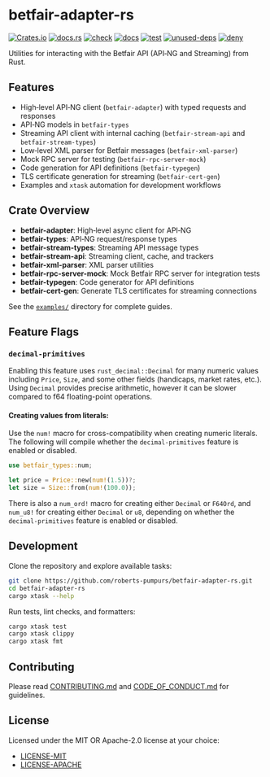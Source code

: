 # betfair-adapter-rs

[![Crates.io](https://img.shields.io/crates/v/betfair-adapter.svg)](https://crates.io/crates/betfair-adapter) [![docs.rs](https://docs.rs/betfair-adapter/badge.svg)](https://docs.rs/betfair-adapter)
[![check](https://github.com/roberts-pumpurs/betfair-adapter-rs/actions/workflows/check.yaml/badge.svg)](https://github.com/roberts-pumpurs/betfair-adapter-rs/actions/workflows/check.yaml) [![docs](https://github.com/roberts-pumpurs/betfair-adapter-rs/actions/workflows/doc.yaml/badge.svg)](https://github.com/roberts-pumpurs/betfair-adapter-rs/actions/workflows/doc.yaml) [![test](https://github.com/roberts-pumpurs/betfair-adapter-rs/actions/workflows/test.yaml/badge.svg)](https://github.com/roberts-pumpurs/betfair-adapter-rs/actions/workflows/test.yaml) [![unused-deps](https://github.com/roberts-pumpurs/betfair-adapter-rs/actions/workflows/unused-deps.yaml/badge.svg)](https://github.com/roberts-pumpurs/betfair-adapter-rs/actions/workflows/unused-deps.yaml) [![deny](https://github.com/roberts-pumpurs/betfair-adapter-rs/actions/workflows/deny.yaml/badge.svg)](https://github.com/roberts-pumpurs/betfair-adapter-rs/actions/workflows/deny.yaml)

Utilities for interacting with the Betfair API (API‑NG and Streaming) from Rust.

## Features

- High‑level API‑NG client (`betfair-adapter`) with typed requests and responses
- API‑NG models in `betfair-types`
- Streaming API client with internal caching (`betfair-stream-api` and `betfair-stream-types`)
- Low‑level XML parser for Betfair messages (`betfair-xml-parser`)
- Mock RPC server for testing (`betfair-rpc-server-mock`)
- Code generation for API definitions (`betfair-typegen`)
- TLS certificate generation for streaming (`betfair-cert-gen`)
- Examples and `xtask` automation for development workflows

## Crate Overview

- **betfair-adapter**: High‑level async client for API‑NG
- **betfair-types**: API‑NG request/response types
- **betfair-stream-types**: Streaming API message types
- **betfair-stream-api**: Streaming client, cache, and trackers
- **betfair-xml-parser**: XML parser utilities
- **betfair-rpc-server-mock**: Mock Betfair RPC server for integration tests
- **betfair-typegen**: Code generator for API definitions
- **betfair-cert-gen**: Generate TLS certificates for streaming connections

See the [`examples/`](./examples) directory for complete guides.

## Feature Flags

### `decimal-primitives`

Enabling this feature uses `rust_decimal::Decimal` for many numeric values including `Price`, `Size`, and some other
fields (handicaps, market rates, etc.).
Using `Decimal` provides precise arithmetic, however it can be slower compared to f64 floating-point operations.

#### Creating values from literals:

Use the `num!` macro for cross-compatibility when creating numeric literals. The following will compile
whether the `decimal-primitives` feature is enabled or disabled.

```rust
use betfair_types::num;

let price = Price::new(num!(1.5))?;
let size = Size::from(num!(100.0));
```

There is also a `num_ord!` macro for creating either `Decimal` or `F64Ord`, and `num_u8!` for creating either `Decimal` or `u8`,
depending on whether the `decimal-primitives` feature is enabled or disabled.

## Development

Clone the repository and explore available tasks:

```bash
git clone https://github.com/roberts-pumpurs/betfair-adapter-rs.git
cd betfair-adapter-rs
cargo xtask --help
```

Run tests, lint checks, and formatters:

```bash
cargo xtask test
cargo xtask clippy
cargo xtask fmt
```

## Contributing

Please read [CONTRIBUTING.md](CONTRIBUTING.md) and [CODE_OF_CONDUCT.md](CODE_OF_CONDUCT.md) for guidelines.

## License

Licensed under the MIT OR Apache-2.0 license at your choice:

- [LICENSE-MIT](./LILICENSE-MIT)
- [LICENSE-APACHE](./LICENSE-APACHE)
